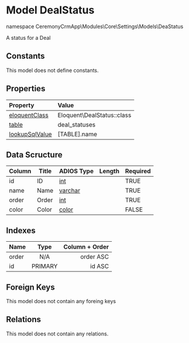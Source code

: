 # Model DealStatus

namespace CeremonyCrmApp\Modules\Core\Settings\Models\DeaStatus

A status for a Deal

## Constants

This model does not define constants.

## Properties

| Property                                                                                 | Value                      |
| :--------------------------------------------------------------------------------------- | :------------------------- |
| [eloquentClass](https://docs.wai.blue/adios-framework/models/properties#eloquentClass)   | Eloquent\DealStatus::class |
| [table](https://docs.wai.blue/adios-framework/models/properties#table)                   | deal_statuses              |
| [lookupSqlValue](https://docs.wai.blue/adios-framework/models/properties#lookupSqlValue) | [TABLE].name               |

## Data Scructure

| Column | Title | ADIOS Type                                                                 | Length | Required |
| ------ | ----- | -------------------------------------------------------------------------- | ------ | -------- |
| id     | ID    | [int](https://docs.wai.blue/adios-framework/models/attributes#int)         |        | TRUE     |
| name   | Name  | [varchar](https://docs.wai.blue/adios-framework/models/attributes#varchar) |        | TRUE     |
| order  | Order | [int](https://docs.wai.blue/adios-framework/models/attributes#int)         |        | TRUE     |
| color  | Color | [color](https://docs.wai.blue/adios-framework/models/attributes#color)     |        | FALSE    |

## Indexes

| Name  |  Type   | Column + Order |
| :---- | :-----: | -------------: |
| order |   N/A   |      order ASC |
| id    | PRIMARY |         id ASC |

## Foreign Keys

This model does not contain any foreing keys

## Relations

This model does not contain any relations.
